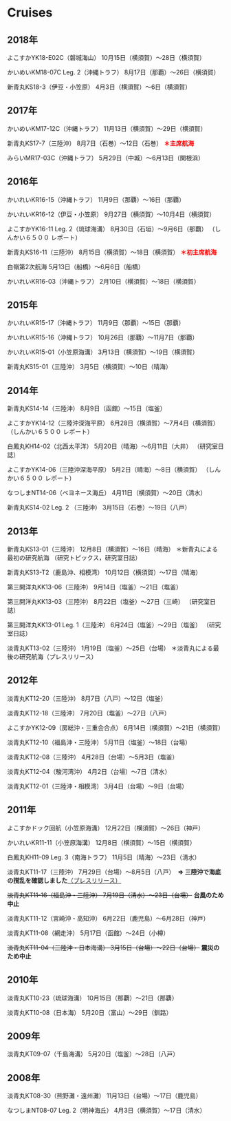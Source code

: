 # Cruises

## 2018年

よこすかYK18-E02C（磐城海山） 10月15日（横須賀）〜28日（横須賀）

かいめいKM18-07C Leg. 2（沖縄トラフ）    8月17日（那覇）〜26日（横須賀）

新青丸KS18-3（伊豆・小笠原）    4月3日（横須賀）〜6日（横須賀）

## 2017年

かいめいKM17-12C（沖縄トラフ）    11月13日（横須賀）〜29日（横須賀）

新青丸KS17-7（三陸沖）    8月7日（石巻）〜12日（石巻）    **<font color="red">＊主席航海</font>**

みらいMR17-03C（沖縄トラフ）    5月29日（中城）〜6月13日（関根浜）

## 2016年

かいれいKR16-15（沖縄トラフ）    11月9日（那覇）〜16日（那覇）

かいれいKR16-12（伊豆・小笠原）    9月27日（横須賀）〜10月4日（横須賀）

よこすかYK16-11 Leg. 2（琉球海溝）    8月30日（石垣）〜9月6日（那覇）    （しんかい６５００ レポート）

新青丸KS16-11（三陸沖）    8月15日（横須賀）～18日（横須賀）    **<font color="red">＊初主席航海</font>**

白嶺第2次航海    5月13日（船橋）〜6月6日（船橋）

かいれいKR16-03（沖縄トラフ）    2月10日（横須賀）～18日（横須賀）

## 2015年

かいれいKR15-17（沖縄トラフ）    11月9日（那覇）～15日（那覇）

かいれいKR15-16（沖縄トラフ）    10月26日（那覇）～11月7日（那覇）

かいれいKR15-01（小笠原海溝）    3月13日（横須賀）～19日（横須賀）

新青丸KS15-01（三陸沖）    3月5日（横須賀）～10日（晴海）

## 2014年

新青丸KS14-14（三陸沖）    8月9日（函館）～15日（塩釜）

よこすかYK14-12（三陸沖深海平原）    6月28日（横須賀）～7月4日（横須賀）    （しんかい６５００ レポート）

白鳳丸KH14-02（北西太平洋）    5月20日（晴海）～6月11日（大井）    （研究室日誌）

よこすかYK14-06（三陸沖深海平原）    5月2日（晴海）～8日（横須賀）    （しんかい６５００ レポート）

なつしまNT14-06（ベヨネース海丘）    4月11日（横須賀）～20日（清水）

新青丸KS14-02 Leg. 2 （三陸沖）    3月15日（石巻）～19日（八戸）

## 2013年

新青丸KS13-01（三陸沖）    12月8日（横須賀）～16日（晴海）    ＊新青丸による最初の研究航海  （研究トピックス，研究室日誌）                                                                                                                                                      

新青丸KS13-T2（鹿島沖、相模湾）    10月12日（横須賀）～17日（晴海）

第三開洋丸KK13-06（三陸沖）    9月14日（塩釜）～21日（塩釜）

第三開洋丸KK13-03（三陸沖）    8月22日（塩釜）～27日（三崎）    （研究室日誌）

第三開洋丸KK13-01 Leg. 1（三陸沖）    6月24日（塩釜）～29日（塩釜）    （研究室日誌）

淡青丸KT13-02（三陸沖）    1月19日（塩釜）～25日（台場）    ＊淡青丸による最後の研究航海（プレスリリース）

## 2012年

淡青丸KT12-20（三陸沖）    8月7日（八戸）～12日（塩釜）

淡青丸KT12-18（三陸沖）    7月20日（塩釜）～27日（八戸）

よこすかYK12-09（房総沖・三重会合点）    6月14日（横須賀）～21日（横須賀）

淡青丸KT12-10（福島沖・三陸沖）    5月11日（塩釜）～18日（台場）

淡青丸KT12-08（三陸沖）    4月28日（台場）～5月3日（塩釜）

淡青丸KT12-04（駿河湾沖）    4月2日（台場）～7日（清水）

淡青丸KT12-01（三陸沖・相模湾）    3月4日（台場）～9日（台場）

## 2011年

よこすかドック回航（小笠原海溝）    12月22日（横須賀）～26日（神戸）

かいれいKR11-11（小笠原海溝）    12月8日（横須賀）～15日（横須賀）

白鳳丸KH11-09 Leg. 3（南海トラフ）    11月5日（晴海）～23日（清水）

淡青丸KT11-17（三陸沖）    7月29日（台場）～8月5日（八戸）　**=> 三陸沖で海底の撹乱を確認しました**[（プレスリリース）](http://www.aori.u-tokyo.ac.jp/research/news/2011/20111027.html)

~~淡青丸KT11-16（福島沖・三陸沖）    7月19日（清水）～23日（台場）~~    **台風のため中止**

淡青丸KT11-12（宮崎沖・高知沖）    6月22日（鹿児島）～6月28日（神戸）

淡青丸KT11-08（網走沖）    5月17日（函館）～24日（小樽）

~~淡青丸KT11-04（三陸沖・日本海溝）    3月15日（台場）～22日（台場）~~    **震災のため中止**

## 2010年

淡青丸KT10-23（琉球海溝）    10月15日（那覇）～21日（那覇）

淡青丸KT10-08（日本海）    5月20日（富山）～29日（釧路）

## 2009年

淡青丸KT09-07（千島海溝）    5月20日（塩釜）～28日（八戸）

## 2008年

淡青丸KT08-30（熊野灘・遠州灘）    11月13日（台場）～17日（鹿児島）

なつしまNT08-07 Leg. 2（明神海丘）    4月3日（横須賀）～17日（清水）
